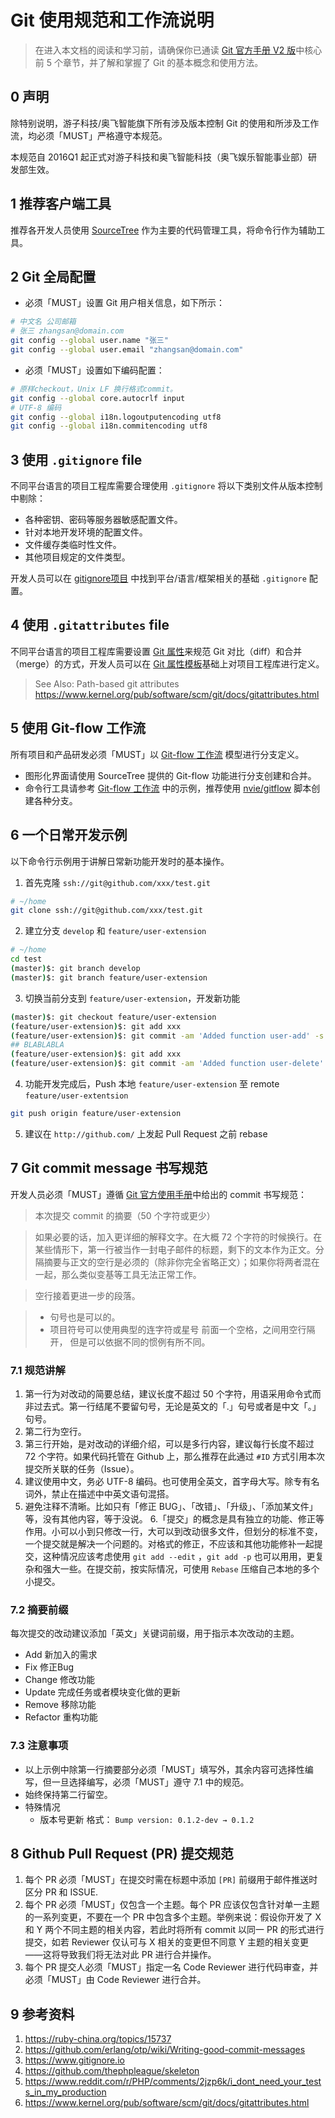 # Git 使用规范和工作流说明

> 在进入本文档的阅读和学习前，请确保你已通读 [Git 官方手册 V2 版](http://git-scm.com/book/zh/v2/)中核心前 5 个章节，并了解和掌握了 Git 的基本概念和使用方法。

## 0 声明

除特别说明，游子科技/奥飞智能旗下所有涉及版本控制 Git 的使用和所涉及工作流，均必须「MUST」严格遵守本规范。

本规范自 2016Q1 起正式对游子科技和奥飞智能科技（奥飞娱乐智能事业部）研发部生效。

## 1 推荐客户端工具

推荐各开发人员使用 [SourceTree](https://www.sourcetreeapp.com/) 作为主要的代码管理工具，将命令行作为辅助工具。

## 2 Git 全局配置

* 必须「MUST」设置 Git 用户相关信息，如下所示：

```bash
# 中文名 公司邮箱
# 张三 zhangsan@domain.com
git config --global user.name "张三"
git config --global user.email "zhangsan@domain.com"
```

* 必须「MUST」设置如下编码配置：

```bash
# 原样checkout，Unix LF 换行格式commit。
git config --global core.autocrlf input
# UTF-8 编码
git config --global i18n.logoutputencoding utf8
git config --global i18n.commitencoding utf8
```

## 3 使用 `.gitignore` file

不同平台语言的项目工程库需要合理使用 `.gitignore` 将以下类别文件从版本控制中剔除：

* 各种密钥、密码等服务器敏感配置文件。
* 针对本地开发环境的配置文件。
* 文件缓存类临时性文件。
* 其他项目规定的文件类型。

开发人员可以在 [gitignore项目](https://github.com/github/gitignore) 中找到平台/语言/框架相关的基础 `.gitignore` 配置。

## 4 使用 `.gitattributes` file

不同平台语言的项目工程库需要设置 [Git 属性](https://git-scm.com/book/zh/v1/%E8%87%AA%E5%AE%9A%E4%B9%89-Git-Git%E5%B1%9E%E6%80%A7)来规范 Git 对比（diff）和合并（merge）的方式，开发人员可以在 [Git 属性模板](https://github.com/Danimoth/gitattributes)基础上对项目工程库进行定义。

> See Also:
Path-based git attributes
https://www.kernel.org/pub/software/scm/git/docs/gitattributes.html

## 5 使用 Git-flow 工作流

所有项目和产品研发必须「MUST」以 [Git-flow 工作流](http://nvie.com/posts/a-successful-git-branching-model/) 模型进行分支定义。

* 图形化界面请使用 SourceTree 提供的 Git-flow 功能进行分支创建和合并。
* 命令行工具请参考 [Git-flow 工作流](http://nvie.com/posts/a-successful-git-branching-model/) 中的示例，推荐使用 [nvie/gitflow](https://github.com/nvie/gitflow) 脚本创建各种分支。

## 6 一个日常开发示例

以下命令行示例用于讲解日常新功能开发时的基本操作。

1. 首先克隆 `ssh://git@github.com/xxx/test.git`
```bash
# ~/home
git clone ssh://git@github.com/xxx/test.git
```

2. 建立分支 `develop` 和 `feature/user-extension`
```bash
# ~/home
cd test
(master)$: git branch develop
(master)$: git branch feature/user-extension
```

3. 切换当前分支到 `feature/user-extension`，开发新功能
```bash
(master)$: git checkout feature/user-extension
(feature/user-extension)$: git add xxx
(feature/user-extension)$: git commit -am 'Added function user-add' -s
## BLABLABLA
(feature/user-extension)$: git add xxx
(feature/user-extension)$: git commit -am 'Added function user-delete' -s
```

4. 功能开发完成后，Push 本地 `feature/user-extension` 至 remote `feature/user-extentsion`
```bash
git push origin feature/user-extension
```

5. 建议在 `http://github.com/` 上发起 Pull Request  之前 rebase

## 7 Git commit message 书写规范

开发人员必须「MUST」遵循 [Git 官方使用手册](http://git-scm.com/book/zh/v2/%E5%88%86%E5%B8%83%E5%BC%8F-Git-%E5%90%91%E4%B8%80%E4%B8%AA%E9%A1%B9%E7%9B%AE%E8%B4%A1%E7%8C%AE)中给出的 commit 书写规范：

> 本次提交 commit 的摘要（50 个字符或更少）

> 如果必要的话，加入更详细的解释文字。在大概 72 个字符的时候换行。在某些情形下，第一行被当作一封电子邮件的标题，剩下的文本作为正文。分隔摘要与正文的空行是必须的（除非你完全省略正文）；如果你将两者混在一起，那么类似变基等工具无法正常工作。

> 空行接着更进一步的段落。

>  - 句号也是可以的。
>  - 项目符号可以使用典型的连字符或星号
    前面一个空格，之间用空行隔开，
    但是可以依据不同的惯例有所不同。

### 7.1 规范讲解

1. 第一行为对改动的简要总结，建议长度不超过 50 个字符，用语采用命令式而非过去式。第一行结尾不要留句号，无论是英文的「.」句号或者是中文「。」句号。
2. 第二行为空行。
3. 第三行开始，是对改动的详细介绍，可以是多行内容，建议每行长度不超过 72 个字符。如果代码托管在 Github 上，那么推荐在此通过 ``#ID`` 方式引用本次提交所关联的任务（Issue）。
4. 建议使用中文，务必 UTF-8 编码。也可使用全英文，首字母大写。除专有名词外，禁止在描述中中英文语句混搭。
5. 避免注释不清晰。比如只有「修正 BUG」、「改错」、「升级」、「添加某文件」等，没有其他内容，等于没说。
6.「提交」的概念是具有独立的功能、修正等作用。小可以小到只修改一行，大可以到改动很多文件，但划分的标准不变，一个提交就是解决一个问题的。对格式的修正，不应该和其他功能修补一起提交，这种情况应该考虑使用 `git add --edit` ，`git add -p` 也可以用用，更复杂和强大一些。在提交前，按实际情况，可使用 `Rebase` 压缩自己本地的多个小提交。

### 7.2 摘要前缀

每次提交的改动建议添加「英文」关键词前缀，用于指示本次改动的主题。

* Add 新加入的需求
* Fix 修正Bug
* Change 修改功能
* Update 完成任务或者模块变化做的更新
* Remove 移除功能
* Refactor 重构功能

### 7.3 注意事项

* 以上示例中除第一行摘要部分必须「MUST」填写外，其余内容可选择性编写，但一旦选择编写，必须「MUST」遵守 7.1 中的规范。
* 始终保持第二行留空。
* 特殊情况
    * 版本号更新
        格式： `Bump version: 0.1.2-dev → 0.1.2`

## 8 Github Pull Request (PR) 提交规范

1. 每个 PR 必须「MUST」在提交时需在标题中添加 ``[PR]`` 前缀用于邮件推送时区分 PR 和 ISSUE.
2. 每个 PR 必须「MUST」仅包含一个主题。每个 PR 应该仅包含针对单一主题的一系列变更，不要在一个 PR 中包含多个主题。举例来说：假设你开发了 X 和 Y 两个不同主题的相关内容，若此时将所有 commit 以同一 PR 的形式进行提交，如若 Reviewer 仅认可与 X 相关的变更但不同意 Y 主题的相关变更——这将导致我们将无法对此 PR 进行合并操作。
3. 每个 PR 提交人必须「MUST」指定一名 Code Reviewer 进行代码审查，并必须「MUST」由 Code Reviewer 进行合并。

## 9 参考资料

1. https://ruby-china.org/topics/15737
2. https://github.com/erlang/otp/wiki/Writing-good-commit-messages
3. https://www.gitignore.io
4. https://github.com/thephpleague/skeleton
5. https://www.reddit.com/r/PHP/comments/2jzp6k/i_dont_need_your_tests_in_my_production
6. https://www.kernel.org/pub/software/scm/git/docs/gitattributes.html